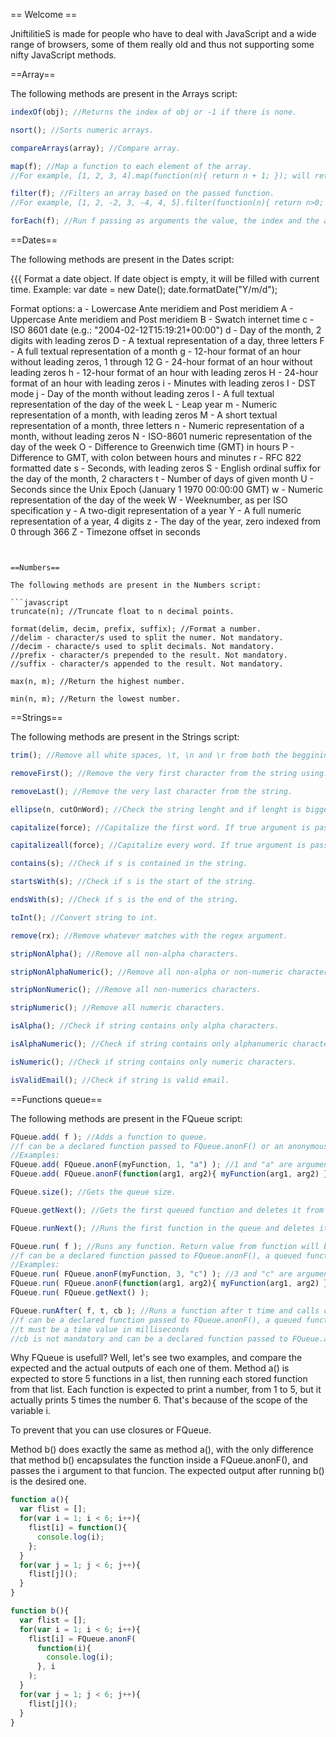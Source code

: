 == Welcome ==

JniftilitieS is made for people who have to deal with JavaScript and a wide range of browsers, some of them really old and thus
not supporting some nifty JavaScript methods.

==Array==

The following methods are present in the Arrays script:

```javascript
indexOf(obj); //Returns the index of obj or -1 if there is none.

nsort(); //Sorts numeric arrays.

compareArrays(array); //Compare array.

map(f); //Map a function to each element of the array.
//For example, [1, 2, 3, 4].map(function(n){ return n + 1; }); will return the array with all numbers incremented by one.

filter(f); //Filters an array based on the passed function.
//For example, [1, 2, -2, 3, -4, 4, 5].filter(function(n){ return n>0; }); will return the array with all positive numbers.

forEach(f); //Run f passing as arguments the value, the index and the array itself
```


==Dates==

The following methods are present in the Dates script:

{{{
Format a date object. If date object is empty, it will be filled with current time.
Example:
var date = new Date();
date.formatDate("Y/m/d");

Format options:
  a - Lowercase Ante meridiem and Post meridiem
  A - Uppercase Ante meridiem and Post meridiem
  B - Swatch internet time
  c - ISO 8601 date (e.g.: "2004-02-12T15:19:21+00:00")
  d - Day of the month, 2 digits with leading zeros
  D - A textual representation of a day, three letters
  F - A full textual representation of a month
  g - 12-hour format of an hour without leading zeros, 1 through 12
  G - 24-hour format of an hour without leading zeros
  h - 12-hour format of an hour with leading zeros
  H - 24-hour format of an hour with leading zeros
  i - Minutes with leading zeros
  I - DST mode
  j - Day of the month without leading zeros
  l - A full textual representation of the day of the week
  L - Leap year
  m - Numeric representation of a month, with leading zeros
  M - A short textual representation of a month, three letters
  n - Numeric representation of a month, without leading zeros
  N - ISO-8601 numeric representation of the day of the week
  O - Difference to Greenwich time (GMT) in hours
  P - Difference to GMT, with colon between hours and minutes
  r - RFC 822 formatted date
  s - Seconds, with leading zeros
  S - English ordinal suffix for the day of the month, 2 characters
  t - Number of days of given month
  U - Seconds since the Unix Epoch (January 1 1970 00:00:00 GMT)
  w - Numeric representation of the day of the week
  W - Weeknumber, as per ISO specification
  y - A two-digit representation of a year
  Y - A full numeric representation of a year, 4 digits
  z - The day of the year, zero indexed from 0 through 366
  Z - Timezone offset in seconds
```


==Numbers==

The following methods are present in the Numbers script:

```javascript
truncate(n); //Truncate float to n decimal points.

format(delim, decim, prefix, suffix); //Format a number.
//delim - character/s used to split the numer. Not mandatory.
//decim - characte/s used to split decimals. Not mandatory.
//prefix - character/s prepended to the result. Not mandatory.
//suffix - character/s appended to the result. Not mandatory.

max(n, m); //Return the highest number.

min(n, m); //Return the lowest number.
```


==Strings==

The following methods are present in the Strings script:

```javascript
trim(); //Remove all white spaces, \t, \n and \r from both the beggining and the end of the string.

removeFirst(); //Remove the very first character from the string using.

removeLast(); //Remove the very last character from the string.

ellipse(n, cutOnWord); //Check the string lenght and if lenght is bigger than n cut it to n characters and add '...' to the end. Also, if cutOnWord is set to true, it will cut respecting words, means it won't cut a word in a half but instead it will search the nearest place suitable to cut at.

capitalize(force); //Capitalize the first word. If true argument is passed to the funcion, then the function will make sure that only the first letter is uppercase.

capitalizeall(force); //Capitalize every word. If true argument is passed to the funcion, then the function will make sure that only the first letter is uppercase.

contains(s); //Check if s is contained in the string.

startsWith(s); //Check if s is the start of the string.

endsWith(s); //Check if s is the end of the string.

toInt(); //Convert string to int.

remove(rx); //Remove whatever matches with the regex argument.

stripNonAlpha(); //Remove all non-alpha characters.

stripNonAlphaNumeric(); //Remove all non-alpha or non-numeric characters.

stripNonNumeric(); //Remove all non-numerics characters.

stripNumeric(); //Remove all numeric characters.

isAlpha(); //Check if string contains only alpha characters.

isAlphaNumeric(); //Check if string contains only alphanumeric characters.

isNumeric(); //Check if string contains only numeric characters.

isValidEmail(); //Check if string is valid email.
```


==Functions queue==

The following methods are present in the FQueue script:

```javascript
FQueue.add( f ); //Adds a function to queue.
//f can be a declared function passed to FQueue.anonF() or an anonymous function.
//Examples:
FQueue.add( FQueue.anonF(myFunction, 1, "a") ); //1 and "a" are arguments
FQueue.add( FQueue.anonF(function(arg1, arg2){ myFunction(arg1, arg2) }, 1, "a") ); //1 and "a" are arguments 1 and 2

FQueue.size(); //Gets the queue size.

FQueue.getNext(); //Gets the first queued function and deletes it from the queue.

FQueue.runNext(); //Runs the first function in the queue and deletes it from the queue. Return value from queued function will be returned.

FQueue.run( f ); //Runs any function. Return value from function will be returned.
//f can be a declared function passed to FQueue.anonF(), a queued function obtained with FQueue.getNext() or an anonymous function.
//Examples:
FQueue.run( FQueue.anonF(myFunction, 3, "c") ); //3 and "c" are arguments
FQueue.run( FQueue.anonF(function(arg1, arg2){ myFunction(arg1, arg2) }, 4, "d") ); //4 and "d" are arguments 1 and 2
FQueue.run( FQueue.getNext() );

FQueue.runAfter( f, t, cb ); //Runs a function after t time and calls callback cb with returned values from f.
//f can be a declared function passed to FQueue.anonF(), a queued function obtained with FQueue.getNext() or an anonymous function.
//t must be a time value in milliseconds
//cb is not mandatory and can be a declared function passed to FQueue.anonF(), a queued function obtained with FQueue.getNext() or an anonymous function.
```

Why FQueue is usefull?
Well, let's see two examples, and compare the expected and the actual outputs of each one of them.
Method a() is expected to store 5 functions in a list, then running each stored function from that list.
Each function is expected to print a number, from 1 to 5, but it actually prints 5 times the number 6.
That's because of the scope of the variable i. 

To prevent that you can use closures or FQueue.

Method b() does exactly the same as method a(), with the only difference that method b() encapsulates the
function inside a FQueue.anonF(), and passes the i argument to that funcion.
The expected output after running b() is the desired one.

```javascript
function a(){
  var flist = [];
  for(var i = 1; i < 6; i++){
    flist[i] = function(){
      console.log(i);
    };
  }
  for(var j = 1; j < 6; j++){
    flist[j]();
  }
}

function b(){
  var flist = [];
  for(var i = 1; i < 6; i++){
    flist[i] = FQueue.anonF(
      function(i){
        console.log(i);
      }, i
    );
  }
  for(var j = 1; j < 6; j++){
    flist[j]();
  }
}
```


